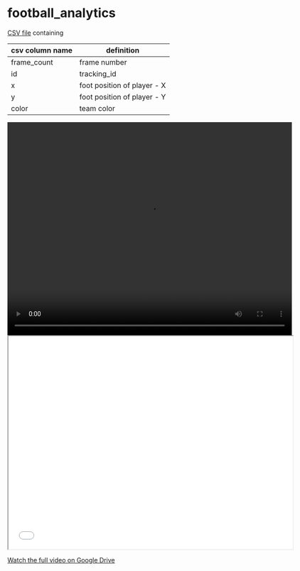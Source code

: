 # football_analytics

[CSV file](https://drive.google.com/file/d/1-3he4v0T94aJW6abwwsb8LSOE6QOhUg4/view?usp=sharing) containing 

|csv column name      | definition                          |
|---------------------|-------------------------------------|
| frame_count         | frame number                        |
| id                  | tracking_id                         |
| x                   | foot position of player - X         |
| y                   | foot position of player - Y         |
| color               | team color                          |

<video width="640" height="480" controls>
  <source src="output.mp4" type="video/mp4">
</video>

<iframe src="output.mp4" width="640" height="480" allow="autoplay"></iframe>

[Watch the full video on Google Drive](https://drive.google.com/file/d/1rraIt3mPzbKbcUZY_n2Z8vp3P7VXPOso/view?usp=sharing)

